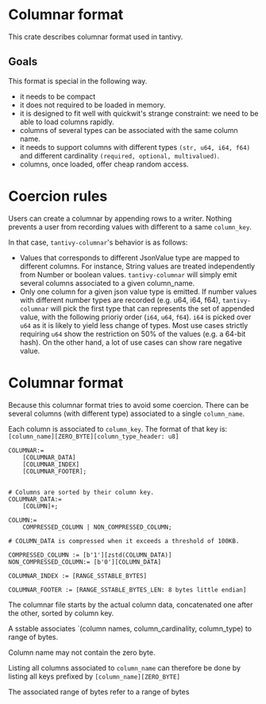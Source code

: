 # Columnar format

This crate describes columnar format used in tantivy.

## Goals

This format is special in the following way.
- it needs to be compact
- it does not required to be loaded in memory.
- it is designed to fit well with quickwit's strange constraint:
we need to be able to load columns rapidly.
- columns of several types can be associated with the same column name.
- it needs to support columns with different types `(str, u64, i64, f64)`
and different cardinality `(required, optional, multivalued)`.
- columns, once loaded, offer cheap random access.

# Coercion rules

Users can create a columnar by appending rows to a writer.
Nothing prevents a user from recording values with different to a same `column_key`.

In that case, `tantivy-columnar`'s behavior is as follows:
- Values that corresponds to different JsonValue type are mapped to different columns. For instance, String values are treated independently from Number or boolean values. `tantivy-columnar` will simply emit several columns associated to a given column_name.
- Only one column for a given json value type is emitted.  If number values with different number types are recorded (e.g. u64, i64, f64), `tantivy-columnar` will pick the first type that can represents the set of appended value, with the following prioriy order (`i64`, `u64`, `f64`). `i64` is picked over `u64` as it is likely to  yield less change of types. Most use cases strictly requiring `u64` show the restriction on 50% of the values (e.g. a 64-bit hash). On the other hand, a lot of use cases can show rare negative value.

# Columnar format

Because this columnar format tries to avoid some coercion.
There can be several columns (with different type) associated to a single `column_name`.

Each column is associated to `column_key`.
The format of that key is:
`[column_name][ZERO_BYTE][column_type_header: u8]`

```
COLUMNAR:=
    [COLUMNAR_DATA]
    [COLUMNAR_INDEX]
    [COLUMNAR_FOOTER];


# Columns are sorted by their column key.
COLUMNAR_DATA:=
    [COLUMN]+;

COLUMN:=
    COMPRESSED_COLUMN | NON_COMPRESSED_COLUMN;

# COLUMN_DATA is compressed when it exceeds a threshold of 100KB.

COMPRESSED_COLUMN := [b'1'][zstd(COLUMN_DATA)]
NON_COMPRESSED_COLUMN:= [b'0'][COLUMN_DATA]

COLUMNAR_INDEX := [RANGE_SSTABLE_BYTES]

COLUMNAR_FOOTER := [RANGE_SSTABLE_BYTES_LEN: 8 bytes little endian]

```

The columnar file starts by the actual column data, concatenated one after the other,
sorted by column key.

A sstable associates
`(column names, column_cardinality, column_type) to range of bytes.

Column name may not contain the zero byte.

Listing all columns associated to `column_name` can therefore
be done by listing all keys prefixed by
`[column_name][ZERO_BYTE]`

The associated range of bytes refer to a range of bytes

